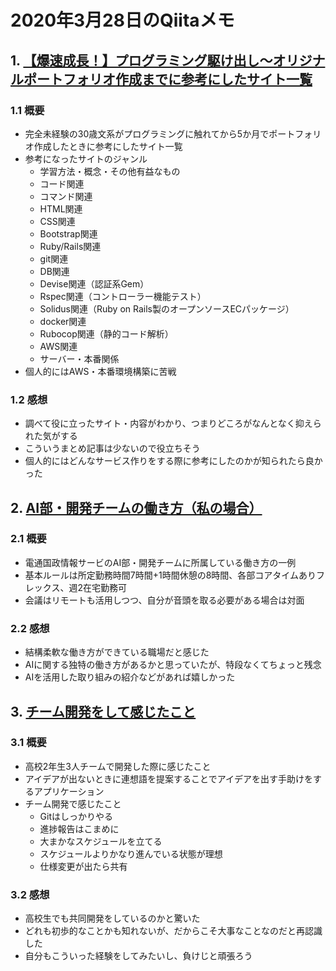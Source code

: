 # 2020年3月28日のQiitaメモ

## 1. [【爆速成長！】プログラミング駆け出し〜オリジナルポートフォリオ作成までに参考にしたサイト一覧](https://qiita.com/taku99/items/a489ae43afc231bc4a8e)

### 1.1 概要

- 完全未経験の30歳文系がプログラミングに触れてから5か月でポートフォリオ作成したときに参考にしたサイト一覧
- 参考になったサイトのジャンル
  - 学習方法・概念・その他有益なもの
  - コード関連
  - コマンド関連
  - HTML関連
  - CSS関連
  - Bootstrap関連
  - Ruby/Rails関連
  - git関連
  - DB関連
  - Devise関連（認証系Gem）
  - Rspec関連（コントローラー機能テスト）
  - Solidus関連（Ruby on Rails製のオープンソースECパッケージ）
  - docker関連
  - Rubocop関連（静的コード解析）
  - AWS関連
  - サーバー・本番関係
- 個人的にはAWS・本番環境構築に苦戦

### 1.2 感想

- 調べて役に立ったサイト・内容がわかり、つまりどころがなんとなく抑えられた気がする
- こういうまとめ記事は少ないので役立ちそう
- 個人的にはどんなサービス作りをする際に参考にしたのかが知られたら良かった

## 2. [AI部・開発チームの働き方（私の場合）](https://qiita.com/Yutaro_Ogawa/items/0fc607cfe75277e9d26f)

### 2.1 概要

- 電通国政情報サービのAI部・開発チームに所属している働き方の一例
- 基本ルールは所定勤務時間7時間+1時間休憩の8時間、各部コアタイムありフレックス、週2在宅勤務可
- 会議はリモートも活用しつつ、自分が音頭を取る必要がある場合は対面

### 2.2 感想

- 結構柔軟な働き方ができている職場だと感じた
- AIに関する独特の働き方があるかと思っていたが、特段なくてちょっと残念
- AIを活用した取り組みの紹介などがあれば嬉しかった

## 3. [チーム開発をして感じたこと](https://qiita.com/shoma3571/items/fe5ee3389b34c82a12a3)

### 3.1 概要

- 高校2年生3人チームで開発した際に感じたこと
- アイデアが出ないときに連想語を提案することでアイデアを出す手助けをするアプリケーション
- チーム開発で感じたこと
  - Gitはしっかりやる
  - 進捗報告はこまめに
  - 大まかなスケジュールを立てる
  - スケジュールよりかなり進んでいる状態が理想
  - 仕様変更が出たら共有

### 3.2 感想

- 高校生でも共同開発をしているのかと驚いた
- どれも初歩的なことかも知れないが、だからこそ大事なことなのだと再認識した
- 自分もこういった経験をしてみたいし、負けじと頑張ろう
